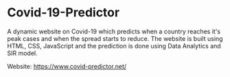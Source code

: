 # Covid-19-Predictor
A dynamic website on Covid-19 which predicts when a country reaches it's peak cases and when the spread starts to reduce. The website is built using HTML, CSS, JavaScript and the prediction is done using Data Analytics and SIR model.

Website: https://www.covid-predictor.net/
